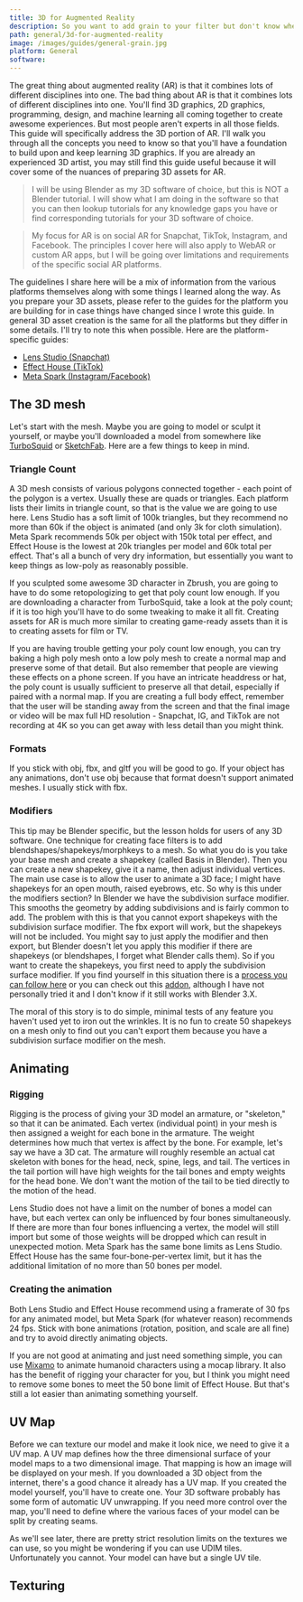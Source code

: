 ```yaml
---
title: 3D for Augmented Reality
description: So you want to add grain to your filter but don't know where to find some? We've got you covered.
path: general/3d-for-augmented-reality
image: /images/guides/general-grain.jpg
platform: General
software:
---
```


The great thing about augmented reality (AR) is that it combines lots of different disciplines into one. The bad thing about AR is that it combines lots of different disciplines into one. You'll find 3D graphics, 2D graphics, programming, design, and machine learning all coming together to create awesome experiences. But most people aren't experts in all those fields. This guide will specifically address the 3D portion of AR. I'll walk you through all the concepts you need to know so that you'll have a foundation to build upon and keep learning 3D graphics. If you are already an experienced 3D artist, you may still find this guide useful because it will cover some of the nuances of preparing 3D assets for AR.

> I will be using Blender as my 3D software of choice, but this is NOT a Blender tutorial. I will show what I am doing in the software so that you can then lookup tutorials for any knowledge gaps you have or find corresponding tutorials for your 3D software of choice.

> My focus for AR is on social AR for Snapchat, TikTok, Instagram, and Facebook. The principles I cover here will also apply to WebAR or custom AR apps, but I will be going over limitations and requirements of the specific social AR platforms.

The guidelines I share here will be a mix of information from the various platforms themselves along with some things I learned along the way. As you prepare your 3D assets, please refer to the guides for the platform you are building for in case things have changed since I wrote this guide. In general 3D asset creation is the same for all the platforms but they differ in some details. I'll try to note this when possible. Here are the platform-specific guides:

* [Lens Studio (Snapchat)](https://docs.snap.com/lens-studio/references/guides/adding-content/3d/exporting-content/overview)
* [Effect House (TikTok)](https://effecthouse.tiktok.com/learn/guides/3d/3d-asset-preparation/)
* [Meta Spark (Instagram/Facebook)](https://sparkar.facebook.com/ar-studio/learn/articles/creating-and-prepping-assets/creating-3D-objects-for-spark-ar-studio)

## The 3D mesh

Let's start with the mesh. Maybe you are going to model or sculpt it yourself, or maybe you'll downloaded a model from somewhere like [TurboSquid](https://www.turbosquid.com/) or [SketchFab](https://sketchfab.com/). Here are a few things to keep in mind.

### Triangle Count

A 3D mesh consists of various polygons connected together - each point of the polygon is a vertex. Usually these are quads or triangles. Each platform lists their limits in triangle count, so that is the value we are going to use here. Lens Studio has a soft limit of 100k triangles, but they recommend no more than 60k if the object is animated (and only 3k for cloth simulation). Meta Spark recommends 50k per object with 150k total per effect, and Effect House is the lowest at 20k triangles per model and 60k total per effect. That's all a bunch of very dry information, but essentially you want to keep things as low-poly as reasonably possible.

If you sculpted some awesome 3D character in Zbrush, you are going to have to do some retopologizing to get that poly count low enough. If you are downloading a character from TurboSquid, take a look at the poly count; if it is too high you'll have to do some tweaking to make it all fit. Creating assets for AR is much more similar to creating game-ready assets than it is to creating assets for film or TV.

If you are having trouble getting your poly count low enough, you can try baking a high poly mesh onto a low poly mesh to create a normal map and preserve some of that detail. But also remember that people are viewing these effects on a phone screen. If you have an intricate headdress or hat, the poly count is usually sufficient to preserve all that detail, especially if paired with a normal map. If you are creating a full body effect, remember that the user will be standing away from the screen and that the final image or video will be max full HD resolution - Snapchat, IG, and TikTok are not recording at 4K so you can get away with less detail than you might think.

### Formats

If you stick with obj, fbx, and gltf you will be good to go. If your object has any animations, don't use obj because that format doesn't support animated meshes. I usually stick with fbx.

### Modifiers

This tip may be Blender specific, but the lesson holds for users of any 3D software. One technique for creating face filters is to add blendshapes/shapekeys/morphkeys to a mesh. So what you do is you take your base mesh and create a shapekey (called Basis in Blender). Then you can create a new shapekey, give it a name, then adjust individual vertices. The main use case is to allow the user to animate a 3D face; I might have shapekeys for an open mouth, raised eyebrows, etc. So why is this under the modifiers section? In Blender we have the subdivision surface modifier. This smooths the geometry by adding subdivisions and is fairly common to add. The problem with this is that you cannot export shapekeys with the subdivision surface modifier. The fbx export will work, but the shapekeys will not be included. You might say to just apply the modifier and then export, but Blender doesn't let you apply this modifier if there are shapekeys (or blendshapes, I forget what Blender calls them). So if you want to create the shapekeys, you first need to apply the subdivision surface modifier. If you find yourself in this situation there is a [process you can follow here](https://blender.stackexchange.com/questions/56795/script-outdated-shape-keys-and-applying-subdivision-surface-modifier/209214#209214) or you can check out this [addon](https://blendermarket.com/products/skkeeper), although I have not personally tried it and I don't know if it still works with Blender 3.X.

The moral of this story is to do simple, minimal tests of any feature you haven't used yet to iron out the wrinkles. It is no fun to create 50 shapekeys on a mesh only to find out you can't export them because you have a subdivision surface modifier on the mesh.

## Animating

### Rigging

Rigging is the process of giving your 3D model an armature, or "skeleton," so that it can be animated. Each vertex (individual point) in your mesh is then assigned a weight for each bone in the armature. The weight determines how much that vertex is affect by the bone. For example, let's say we have a 3D cat. The armature will roughly resemble an actual cat skeleton with bones for the head, neck, spine, legs, and tail. The vertices in the tail portion will have high weights for the tail bones and empty weights for the head bone. We don't want the motion of the tail to be tied directly to the motion of the head.

Lens Studio does not have a limit on the number of bones a model can have, but each vertex can only be influenced by four bones simultaneously. If there are more than four bones influencing a vertex, the model will still import but some of those weights will be dropped which can result in unexpected motion. Meta Spark has the same bone limits as Lens Studio. Effect House has the same four-bone-per-vertex limit, but it has the additional limitation of no more than 50 bones per model.

### Creating the animation

Both Lens Studio and Effect House recommend using a framerate of 30 fps for any animated model, but Meta Spark (for whatever reason) recommends 24 fps. Stick with bone animations (rotation, position, and scale are all fine) and try to avoid directly animating objects.

If you are not good at animating and just need something simple, you can use [Mixamo](https://www.mixamo.com/#/) to animate humanoid characters using a mocap library. It also has the benefit of rigging your character for you, but I think you might need to remove some bones to meet the 50 bone limit of Effect House. But that's still a lot easier than animating something yourself.

## UV Map

Before we can texture our model and make it look nice, we need to give it a UV map. A UV map defines how the three dimensional surface of your model maps to a two dimensional image. That mapping is how an image will be displayed on your mesh. If you downloaded a 3D object from the internet, there's a good chance it already has a UV map. If you created the model yourself, you'll have to create one. Your 3D software probably has some form of automatic UV unwrapping. If you need more control over the map, you'll need to define where the various faces of your model can be split by creating seams.

As we'll see later, there are pretty strict resolution limits on the textures we can use, so you might be wondering if you can use UDIM tiles. Unfortunately you cannot. Your model can have but a single UV tile.

## Texturing

